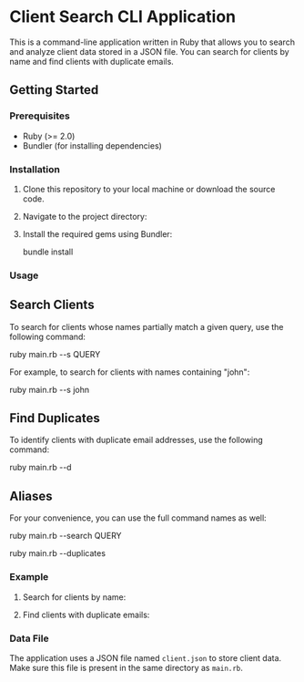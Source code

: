 # Client Search CLI Application

This is a command-line application written in Ruby that allows you to search and analyze client data stored in a JSON file. You can search for clients by name and find clients with duplicate emails.

## Getting Started

### Prerequisites

- Ruby (>= 2.0)
- Bundler (for installing dependencies)

### Installation

1. Clone this repository to your local machine or download the source code.

2. Navigate to the project directory:

3. Install the required gems using Bundler:

   bundle install
   
### Usage

## Search Clients

To search for clients whose names partially match a given query, use the following command:

ruby main.rb --s QUERY

For example, to search for clients with names containing "john":

ruby main.rb --s john

## Find Duplicates

To identify clients with duplicate email addresses, use the following command:

ruby main.rb --d

## Aliases

For your convenience, you can use the full command names as well:

ruby main.rb --search QUERY

ruby main.rb --duplicates


### Example

1. Search for clients by name:

2. Find clients with duplicate emails:

### Data File

The application uses a JSON file named `client.json` to store client data. Make sure this file is present in the same directory as `main.rb`.

